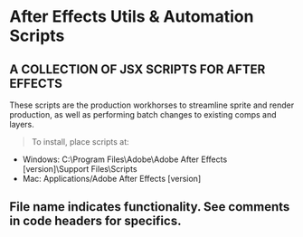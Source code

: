 # After Effects Utils & Automation Scripts

A COLLECTION OF JSX SCRIPTS FOR AFTER EFFECTS
---

These scripts are the production workhorses to streamline sprite and render production, as well as performing batch changes to existing comps and layers. 

>To install, place scripts at: 
>
* Windows: C:\Program Files\Adobe\Adobe After Effects [version]\Support Files\Scripts  
* Mac: Applications/Adobe After Effects [version]  

## File name indicates functionality. See comments in code headers for specifics. 